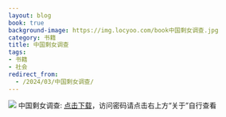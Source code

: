 ```yaml
---
layout: blog
book: true
background-image: https://img.locyoo.com/book中国剩女调查.jpg
category: 书籍
title: 中国剩女调查
tags:
- 书籍
- 社会
redirect_from:
  - /2024/03/中国剩女调查/
---
```

![](https://img.locyoo.com/book中国剩女调查.jpg)
中国剩女调查: <a name = "ref1" href="https://url18.ctfile.com/f/50983618-1375544602-cf8025?p=3619">点击下载</a>，访问密码请点击右上方“关于”自行查看